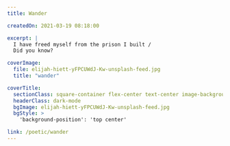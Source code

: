 ```yaml
---
title: Wander

createdOn: 2021-03-19 08:18:00

excerpt: |
  I have freed myself from the prison I built /
  Did you know?

coverImage:
  file: elijah-hiett-yFPCUWdJ-Kw-unsplash-feed.jpg
  title: "wander"

coverTitle:
  sectionClass: square-container flex-center text-center image-background
  headerClass: dark-mode
  bgImage: elijah-hiett-yFPCUWdJ-Kw-unsplash-feed.jpg
  bgStyle: >
    'background-position': 'top center'

link: /poetic/wander
---
```

